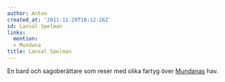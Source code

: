 ```yaml
---
author: Anton
created_at: '2011-11-29T18:12:26Z'
id: Lansal Spelman
links:
  mention:
  - Mundana
title: Lansal Spelman
---
```


En bard och sagoberättare som reser med olika fartyg över [Mundanas] hav.

  [Mundanas]: Mundana
